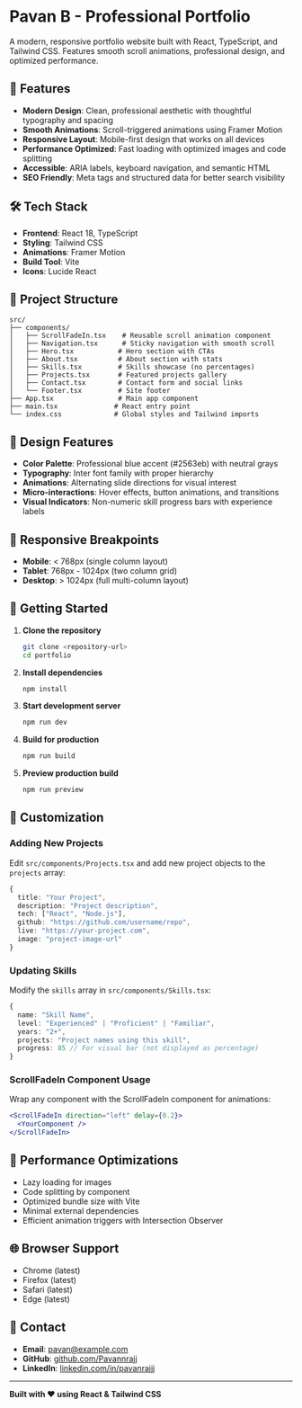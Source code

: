 # Pavan B - Professional Portfolio

A modern, responsive portfolio website built with React, TypeScript, and Tailwind CSS. Features smooth scroll animations, professional design, and optimized performance.

## 🚀 Features

- **Modern Design**: Clean, professional aesthetic with thoughtful typography and spacing
- **Smooth Animations**: Scroll-triggered animations using Framer Motion
- **Responsive Layout**: Mobile-first design that works on all devices
- **Performance Optimized**: Fast loading with optimized images and code splitting
- **Accessible**: ARIA labels, keyboard navigation, and semantic HTML
- **SEO Friendly**: Meta tags and structured data for better search visibility

## 🛠 Tech Stack

- **Frontend**: React 18, TypeScript
- **Styling**: Tailwind CSS
- **Animations**: Framer Motion
- **Build Tool**: Vite
- **Icons**: Lucide React

## 📁 Project Structure

```
src/
├── components/
│   ├── ScrollFadeIn.tsx    # Reusable scroll animation component
│   ├── Navigation.tsx      # Sticky navigation with smooth scroll
│   ├── Hero.tsx           # Hero section with CTAs
│   ├── About.tsx          # About section with stats
│   ├── Skills.tsx         # Skills showcase (no percentages)
│   ├── Projects.tsx       # Featured projects gallery
│   ├── Contact.tsx        # Contact form and social links
│   └── Footer.tsx         # Site footer
├── App.tsx                # Main app component
├── main.tsx              # React entry point
└── index.css             # Global styles and Tailwind imports
```

## 🎨 Design Features

- **Color Palette**: Professional blue accent (#2563eb) with neutral grays
- **Typography**: Inter font family with proper hierarchy
- **Animations**: Alternating slide directions for visual interest
- **Micro-interactions**: Hover effects, button animations, and transitions
- **Visual Indicators**: Non-numeric skill progress bars with experience labels

## 📱 Responsive Breakpoints

- **Mobile**: < 768px (single column layout)
- **Tablet**: 768px - 1024px (two column grid)
- **Desktop**: > 1024px (full multi-column layout)

## 🚀 Getting Started

1. **Clone the repository**
   ```bash
   git clone <repository-url>
   cd portfolio
   ```

2. **Install dependencies**
   ```bash
   npm install
   ```

3. **Start development server**
   ```bash
   npm run dev
   ```

4. **Build for production**
   ```bash
   npm run build
   ```

5. **Preview production build**
   ```bash
   npm run preview
   ```

## 🔧 Customization

### Adding New Projects
Edit `src/components/Projects.tsx` and add new project objects to the `projects` array:

```typescript
{
  title: "Your Project",
  description: "Project description",
  tech: ["React", "Node.js"],
  github: "https://github.com/username/repo",
  live: "https://your-project.com",
  image: "project-image-url"
}
```

### Updating Skills
Modify the `skills` array in `src/components/Skills.tsx`:

```typescript
{
  name: "Skill Name",
  level: "Experienced" | "Proficient" | "Familiar",
  years: "2+",
  projects: "Project names using this skill",
  progress: 85 // For visual bar (not displayed as percentage)
}
```

### ScrollFadeIn Component Usage
Wrap any component with the ScrollFadeIn component for animations:

```jsx
<ScrollFadeIn direction="left" delay={0.2}>
  <YourComponent />
</ScrollFadeIn>
```

## 🎯 Performance Optimizations

- Lazy loading for images
- Code splitting by component
- Optimized bundle size with Vite
- Minimal external dependencies
- Efficient animation triggers with Intersection Observer

## 🌐 Browser Support

- Chrome (latest)
- Firefox (latest)
- Safari (latest)
- Edge (latest)

## 📧 Contact

- **Email**: pavan@example.com
- **GitHub**: [github.com/Pavannrajj](https://github.com/Pavannrajj)
- **LinkedIn**: [linkedin.com/in/pavanrajjj](https://www.linkedin.com/in/pavanrajjj)

---

**Built with ❤️ using React & Tailwind CSS**